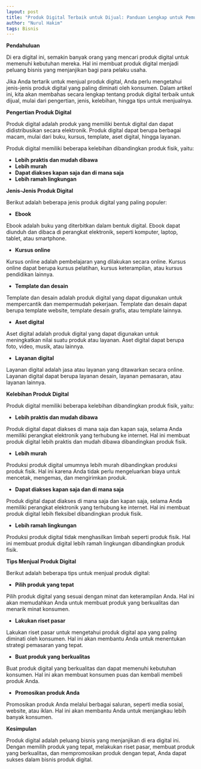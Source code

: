 ```yaml
---
layout: post
title: "Produk Digital Terbaik untuk Dijual: Panduan Lengkap untuk Pemula"
author: "Nurul Hakim"
tags: Bisnis
---
```


**Pendahuluan**

Di era digital ini, semakin banyak orang yang mencari produk digital untuk memenuhi kebutuhan mereka. Hal ini membuat produk digital menjadi peluang bisnis yang menjanjikan bagi para pelaku usaha.

Jika Anda tertarik untuk menjual produk digital, Anda perlu mengetahui jenis-jenis produk digital yang paling diminati oleh konsumen. Dalam artikel ini, kita akan membahas secara lengkap tentang produk digital terbaik untuk dijual, mulai dari pengertian, jenis, kelebihan, hingga tips untuk menjualnya.

**Pengertian Produk Digital**

Produk digital adalah produk yang memiliki bentuk digital dan dapat didistribusikan secara elektronik. Produk digital dapat berupa berbagai macam, mulai dari buku, kursus, template, aset digital, hingga layanan.

Produk digital memiliki beberapa kelebihan dibandingkan produk fisik, yaitu:

* **Lebih praktis dan mudah dibawa**
* **Lebih murah**
* **Dapat diakses kapan saja dan di mana saja**
* **Lebih ramah lingkungan**

**Jenis-Jenis Produk Digital**

Berikut adalah beberapa jenis produk digital yang paling populer:

* **Ebook**

Ebook adalah buku yang diterbitkan dalam bentuk digital. Ebook dapat diunduh dan dibaca di perangkat elektronik, seperti komputer, laptop, tablet, atau smartphone.

* **Kursus online**

Kursus online adalah pembelajaran yang dilakukan secara online. Kursus online dapat berupa kursus pelatihan, kursus keterampilan, atau kursus pendidikan lainnya.

* **Template dan desain**

Template dan desain adalah produk digital yang dapat digunakan untuk mempercantik dan mempermudah pekerjaan. Template dan desain dapat berupa template website, template desain grafis, atau template lainnya.

* **Aset digital**

Aset digital adalah produk digital yang dapat digunakan untuk meningkatkan nilai suatu produk atau layanan. Aset digital dapat berupa foto, video, musik, atau lainnya.

* **Layanan digital**

Layanan digital adalah jasa atau layanan yang ditawarkan secara online. Layanan digital dapat berupa layanan desain, layanan pemasaran, atau layanan lainnya.

**Kelebihan Produk Digital**

Produk digital memiliki beberapa kelebihan dibandingkan produk fisik, yaitu:

* **Lebih praktis dan mudah dibawa**

Produk digital dapat diakses di mana saja dan kapan saja, selama Anda memiliki perangkat elektronik yang terhubung ke internet. Hal ini membuat produk digital lebih praktis dan mudah dibawa dibandingkan produk fisik.

* **Lebih murah**

Produksi produk digital umumnya lebih murah dibandingkan produksi produk fisik. Hal ini karena Anda tidak perlu mengeluarkan biaya untuk mencetak, mengemas, dan mengirimkan produk.

* **Dapat diakses kapan saja dan di mana saja**

Produk digital dapat diakses di mana saja dan kapan saja, selama Anda memiliki perangkat elektronik yang terhubung ke internet. Hal ini membuat produk digital lebih fleksibel dibandingkan produk fisik.

* **Lebih ramah lingkungan**

Produksi produk digital tidak menghasilkan limbah seperti produk fisik. Hal ini membuat produk digital lebih ramah lingkungan dibandingkan produk fisik.

**Tips Menjual Produk Digital**

Berikut adalah beberapa tips untuk menjual produk digital:

* **Pilih produk yang tepat**

Pilih produk digital yang sesuai dengan minat dan keterampilan Anda. Hal ini akan memudahkan Anda untuk membuat produk yang berkualitas dan menarik minat konsumen.

* **Lakukan riset pasar**

Lakukan riset pasar untuk mengetahui produk digital apa yang paling diminati oleh konsumen. Hal ini akan membantu Anda untuk menentukan strategi pemasaran yang tepat.

* **Buat produk yang berkualitas**

Buat produk digital yang berkualitas dan dapat memenuhi kebutuhan konsumen. Hal ini akan membuat konsumen puas dan kembali membeli produk Anda.

* **Promosikan produk Anda**

Promosikan produk Anda melalui berbagai saluran, seperti media sosial, website, atau iklan. Hal ini akan membantu Anda untuk menjangkau lebih banyak konsumen.

**Kesimpulan**

Produk digital adalah peluang bisnis yang menjanjikan di era digital ini. Dengan memilih produk yang tepat, melakukan riset pasar, membuat produk yang berkualitas, dan mempromosikan produk dengan tepat, Anda dapat sukses dalam bisnis produk digital.
